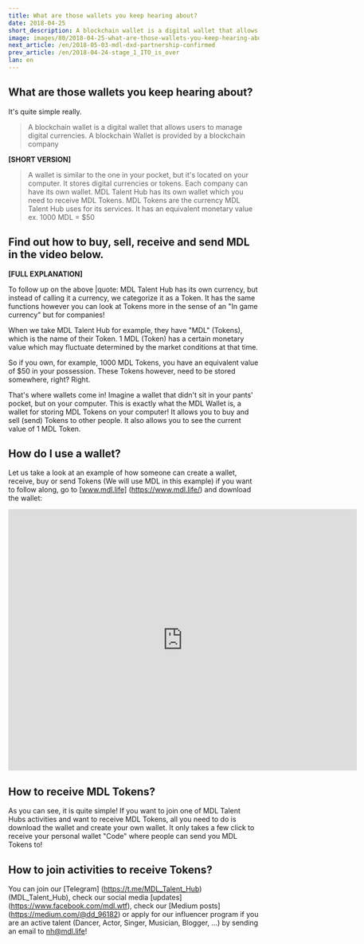 ```yaml
---
title: What are those wallets you keep hearing about?
date: 2018-04-25
short_description: A blockchain wallet is a digital wallet that allows users to manage digital currencies.
image: images/80/2018-04-25-what-are-those-wallets-you-keep-hearing-about.jpeg
next_article: /en/2018-05-03-mdl-dxd-partnership-confirmed
prev_article: /en/2018-04-24-stage_1_ITO_is_over
lan: en
---
```


## What are those wallets you keep hearing about?
It's quite simple really.

>A blockchain wallet is a digital wallet that allows users to manage digital currencies. A blockchain Wallet is provided by a blockchain company

**[SHORT VERSION]**

>A wallet is similar to the one in your pocket, but it's located on your computer. It stores digital currencies or tokens. Each company can have its own wallet. MDL Talent Hub has its own wallet which you need to receive MDL Tokens. MDL Tokens are the currency MDL Talent Hub uses for its services. It has an equivalent monetary value ex. 1000 MDL = $50

## Find out how to buy, sell, receive and send MDL in the video below.

**[FULL EXPLANATION]**

To follow up on the above |quote: MDL Talent Hub has its own currency, but instead of calling it a currency, we categorize it as a Token. It has the same functions however you can look at Tokens more in the sense of an "In game currency" but for companies!

When we take MDL Talent Hub for example, they have "MDL" (Tokens), which is the name of their Token. 1 MDL (Token) has a certain monetary value which may fluctuate determined by the market conditions at that time.

So if you own, for example, 1000 MDL Tokens, you have an equivalent value of $50 in your possession. These Tokens however, need to be stored somewhere, right? Right.

That's where wallets come in! Imagine a wallet that didn't sit in your pants' pocket, but on your computer. This is exactly what the MDL Wallet is, a wallet for storing MDL Tokens on your computer! It allows you to buy and sell (send) Tokens to other people. It also allows you to see the current value of 1 MDL Token.

## How do I use a wallet?

Let us take a look at an example of how someone can create a wallet, receive, buy or send Tokens (We will use MDL in this example) if you want to follow along, go to [www.mdl.life] (https://www.mdl.life/) and download the wallet:

<iframe width="700" height="525" src="https://www.youtube.com/embed/wMAEpBB79uk" frameborder="0" allow="autoplay; encrypted-media" allowfullscreen></iframe>

## How to receive MDL Tokens?

As you can see, it is quite simple! If you want to join one of MDL Talent Hubs activities and want to receive MDL Tokens, all you need to do is download the wallet and create your own wallet. It only takes a few click to receive your personal wallet "Code" where people can send you MDL Tokens to!

## How to join activities to receive Tokens?

You can join our [Telegram] (https://t.me/MDL_Talent_Hub) (MDL_Talent_Hub), check our social media [updates] (https://www.facebook.com/mdl.wtf), check our [Medium posts] (https://medium.com/@dd_96182) or apply for our influencer program if you are an active talent (Dancer, Actor, Singer, Musician, Blogger, …) by sending an email to nh@mdl.life!